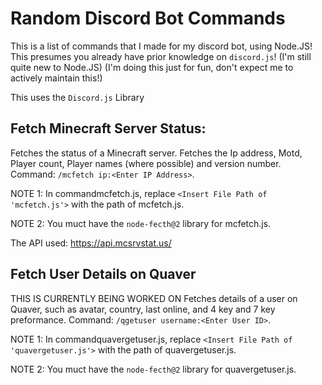 # Random Discord Bot Commands
This is a list of commands that I made for my discord bot, using Node.JS! This presumes you already have prior knowledge on `discord.js`! (I'm still quite new to Node.JS) (I'm doing this just for fun, don't expect me to actively maintain this!)

This uses the `Discord.js` Library
## Fetch Minecraft Server Status:
Fetches the status of a Minecraft server. Fetches the Ip address, Motd, Player count, Player names (where possible) and version number. Command: `/mcfetch ip:<Enter IP Address>`.

NOTE 1: In commandmcfetch.js, replace `<Insert File Path of 'mcfetch.js'>` with the path of mcfetch.js.

NOTE 2: You muct have the `node-fecth@2` library for mcfetch.js.

The API used: https://api.mcsrvstat.us/

## Fetch User Details on Quaver
THIS IS CURRENTLY BEING WORKED ON
Fetches details of a user on Quaver, such as avatar, country, last online, and 4 key and 7 key preformance. Command: `/qgetuser username:<Enter User ID>`.

NOTE 1: In commandquavergetuser.js, replace `<Insert File Path of 'quavergetuser.js'>` with the path of quavergetuser.js.

NOTE 2: You muct have the `node-fecth@2` library for quavergetuser.js.
